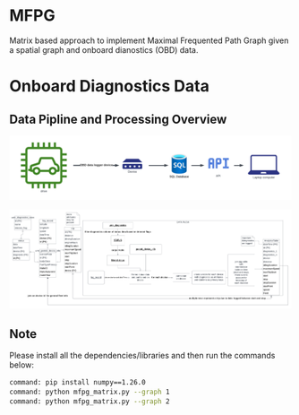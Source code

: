 # MFPG
Matrix based approach to implement Maximal Frequented Path Graph given a spatial graph and onboard dianostics (OBD) data.

# Onboard Diagnostics Data
## Data Pipline and Processing Overview

![alt text](https://github.com/dolma012/MFPG/blob/main/pipeline.png?raw=true)

![alt text](https://github.com/dolma012/MFPG/blob/main/model.png?raw=true)

## Note
Please install all the dependencies/libraries and then run the commands below:

```sh
command: pip install numpy==1.26.0
command: python mfpg_matrix.py --graph 1
command: python mfpg_matrix.py --graph 2
```
